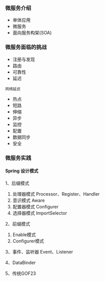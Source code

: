 ### 微服务介绍
- 单体应用
- 微服务
- 面向服务构架(SOA)
### 微服务面临的挑战
- 注册与发现
- 路由
- 可靠性
- 延迟

```
网络延迟
```
- 热点
- 短路
- 伸缩
- 异步
- 监控
- 配置
- 数据同步
- 安全
### 微服务实践
#### Spring 设计模式

1、后缀模式

1) 处理器模式 Processor、Register、Handler
2) 意识模式 Aware
3) 配置器模式 Configurer
4) 选择器模式 ImportSelector

2、前缀模式

1) Enable模式
2) Configurer模式

3、事件、监听器 Event、Listener

4、DataBinder

5、传统GOF23
